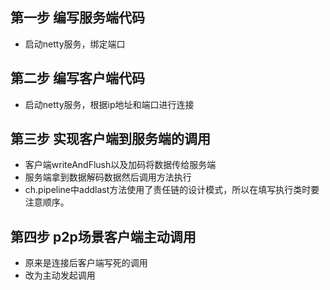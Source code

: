 ## 第一步 编写服务端代码
- 启动netty服务，绑定端口

## 第二步 编写客户端代码
- 启动netty服务，根据ip地址和端口进行连接

## 第三步 实现客户端到服务端的调用
- 客户端writeAndFlush以及加码将数据传给服务端
- 服务端拿到数据解码数据然后调用方法执行
- ch.pipeline中addlast方法使用了责任链的设计模式，所以在填写执行类时要注意顺序。

## 第四步 p2p场景客户端主动调用
- 原来是连接后客户端写死的调用
- 改为主动发起调用